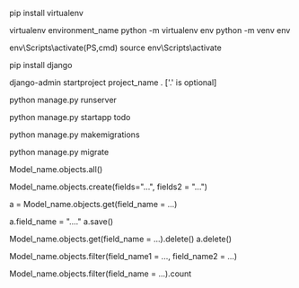 <!-- install virtual environment -->
pip install virtualenv

<!-- create virtual environment -->
virtualenv environment_name
python -m virtualenv env
python -m venv env

<!-- activate virtual environment -->
env\Scripts\activate(PS,cmd)
source env\Scripts\activate

<!-- install django -->
pip install django

<!-- create django project -->
django-admin startproject project_name .  ['.' is optional]

<!-- start server -->
python manage.py runserver

<!-- create app -->
python manage.py startapp todo

<!-- migration file -->
python manage.py makemigrations

<!-- create db table -->
python manage.py migrate

<!-- view all data -->
Model_name.objects.all()

<!-- create data -->
Model_name.objects.create(fields="...", fields2 = "...")

<!-- view single data -->
a = Model_name.objects.get(field_name = ...)

<!-- updata data -->
a.field_name = "...."
a.save()

<!-- delete data -->
Model_name.objects.get(field_name = ...).delete()
a.delete()

<!-- filter data-->
Model_name.objects.filter(field_name1 = ..., field_name2 = ...)

<!-- count data -->
Model_name.objects.filter(field_name = ...).count

